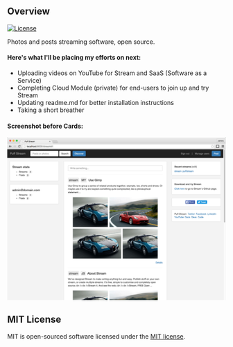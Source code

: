 ## Overview

[![License](https://poser.pugx.org/laravel/framework/license.svg)](https://packagist.org/packages/laravel/framework)

Photos and posts streaming software, open source.

#### Here's what I'll be placing my efforts on next:
- Uploading videos on YouTube for Stream and SaaS (Software as a Service)
- Completing Cloud Module (private) for end-users to join up and try Stream
- Updating readme.md for better installation instructions
- Taking a short breather

#### Screenshot before Cards:
![alt text](screenshots/stream-v2.0.0.jpg "Stream software")

## MIT License
MIT is open-sourced software licensed under the [MIT license](http://opensource.org/licenses/MIT). 
